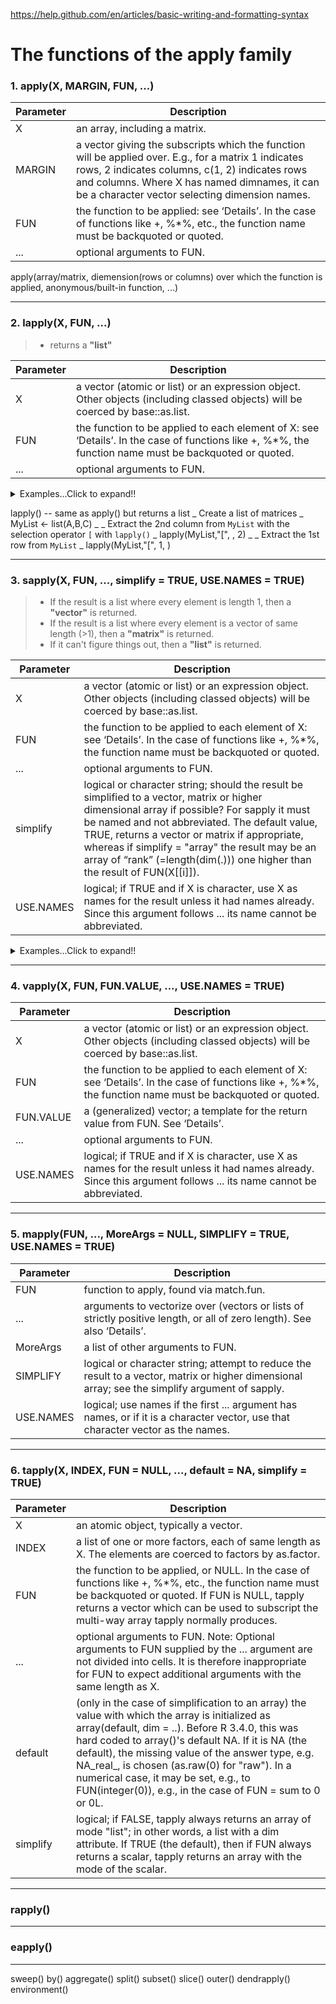 https://help.github.com/en/articles/basic-writing-and-formatting-syntax
# The functions of the apply family

### 1. apply(X, MARGIN, FUN, ...)
|Parameter|Description|
|---|---|
|X|an array, including a matrix.|
|MARGIN|a vector giving the subscripts which the function will be applied over. E.g., for a matrix 1 indicates rows, 2 indicates columns, c(1, 2) indicates rows and columns. Where X has named dimnames, it can be a character vector selecting dimension names.|
|FUN|the function to be applied: see ‘Details’. In the case of functions like +, %*%, etc., the function name must be backquoted or quoted.|
|...|optional arguments to FUN.|

apply(array/matrix, diemension(rows or columns) over which the function is applied, anonymous/built-in function, ...)

---






### 2. lapply(X, FUN, ...)
>- returns a **"list"**

|Parameter|Description|
|---|---|
|X|a vector (atomic or list) or an expression object. Other objects (including classed objects) will be coerced by base::as.list.|
|FUN|the function to be applied to each element of X: see ‘Details’. In the case of functions like +, %*%, the function name must be backquoted or quoted.|
|...|optional arguments to FUN.|
<details>
  <summary>Examples...Click to expand!!</summary>

    > x <- 1:4
    > lapply(x, runif)
    [[1]]
    [1] 0.2511177
    
    [[2]]
    [1] 0.2150691 0.6094760
    
    [[3]]
    [1] 0.3834446 0.7552710 0.3797362
    
    [[4]]
    [1] 0.7949721 0.9056911 0.9840262 0.5879480
    
    > lapply(x, runif, min=100, max=200)
    [[1]]
    [1] 100.9464
    
    [[2]]
    [1] 132.0792 155.9457
    
    [[3]]
    [1] 151.4918 108.9712 168.3251
    
    [[4]]
    [1] 170.9972 180.0232 194.4078 118.6646
    
    > # Anonymous function
    > x <- list(a=matrix(1:4,2,2), b=matrix(1:6,3,2))
    > x
    $a
         [,1] [,2]
    [1,]    1    3
    [2,]    2    4
    
    $b
         [,1] [,2]
    [1,]    1    4
    [2,]    2    5
    [3,]    3    6
    
    > # Select the first column
    > lapply(x, function(elt) elt[,1])
    $a
    [1] 1 2
    
    $b
    [1] 1 2 3
    
    # Advanced examples
    > x <- list(a = 1:10, beta = exp(-3:3), logic = c(TRUE,FALSE,FALSE,TRUE))
    > lapply(x, runif)
    $a
     [1] 0.32122467 0.06019516 0.04345645 0.05505382 0.62554280 0.96447029 0.82730287 0.31502824 0.21302545 0.73249612
     
    $beta
    [1] 0.49924102 0.72977197 0.08033604 0.43553048 0.23658045 0.79156780 0.25868432
     
    $logic
    [1] 0.9859838 0.7568737 0.9797782 0.2189478
    
    > # compute the list mean for each list element
    > lapply(x, mean)
    $a
    [1] 5.5
    
    $beta
    [1] 4.535125
    
    $logic
    [1] 0.5
    
    > # median and quartiles for each list element
    > lapply(x, quantile, probs = 1:3/4)
    $a
     25%  50%  75% 
    3.25 5.50 7.75 
    
    $beta
          25%       50%       75% 
    0.2516074 1.0000000 5.0536690 
    
    $logic
    25% 50% 75% 
    0.0 0.5 1.0
</details>

lapply() -- same as apply() but returns a list
    _ Create a list of matrices
    _ MyList <- list(A,B,C)
    _ 
    _ Extract the 2nd column from `MyList` with the selection operator `[` with `lapply()`
    _ lapply(MyList,"[", , 2)
    _
    _ Extract the 1st row from `MyList`
    _ lapply(MyList,"[", 1, )

---






### 3. sapply(X, FUN, ..., simplify = TRUE, USE.NAMES = TRUE)
>- If the result is a list where every element is length 1, then a **"vector"** is returned.<br/>
>- If the result is a list where every element is a vector of same length (>1), then a **"matrix"** is returned.<br/>
>- If it can't figure things out, then a **"list"** is returned.

|Parameter|Description|
|---|---|
|X|a vector (atomic or list) or an expression object. Other objects (including classed objects) will be coerced by base::as.list.|
|FUN|the function to be applied to each element of X: see ‘Details’. In the case of functions like +, %*%, the function name must be backquoted or quoted.|
|...|optional arguments to FUN.|
|simplify|logical or character string; should the result be simplified to a vector, matrix or higher dimensional array if possible? For sapply it must be named and not abbreviated. The default value, TRUE, returns a vector or matrix if appropriate, whereas if simplify = "array" the result may be an array of “rank” (=length(dim(.))) one higher than the result of FUN(X[[i]]).|
|USE.NAMES|logical; if TRUE and if X is character, use X as names for the result unless it had names already. Since this argument follows ... its name cannot be abbreviated.|
<details>
  <summary>Examples...Click to expand!!</summary>

    > x <- list(a = 1:10, beta = exp(-3:3), logic = c(TRUE,FALSE,FALSE,TRUE))
    > sapply(x, mean)
           a     beta    logic 
    5.500000 4.535125 0.500000
    # returned a "vector"
    
    > sapply(x, quantile)
             a        beta logic
    0%    1.00  0.04978707   0.0
    25%   3.25  0.25160736   0.0
    50%   5.50  1.00000000   0.5
    75%   7.75  5.05366896   1.0
    100% 10.00 20.08553692   1.0
    # returned a "matrix"
    
    > i39 <- sapply(3:9, seq) # list of vectors
    > sapply(i39, fivenum)
         [,1] [,2] [,3] [,4] [,5] [,6] [,7]
    [1,]  1.0  1.0    1  1.0  1.0  1.0    1
    [2,]  1.5  1.5    2  2.0  2.5  2.5    3
    [3,]  2.0  2.5    3  3.5  4.0  4.5    5
    [4,]  2.5  3.5    4  5.0  5.5  6.5    7
    [5,]  3.0  4.0    5  6.0  7.0  8.0    9
</details>

---






### 4. vapply(X, FUN, FUN.VALUE, ..., USE.NAMES = TRUE)
|Parameter|Description|
|---|---|
|X|a vector (atomic or list) or an expression object. Other objects (including classed objects) will be coerced by base::as.list.|
|FUN|the function to be applied to each element of X: see ‘Details’. In the case of functions like +, %*%, the function name must be backquoted or quoted.|
|FUN.VALUE|a (generalized) vector; a template for the return value from FUN. See ‘Details’.|
|...|optional arguments to FUN.|
|USE.NAMES|logical; if TRUE and if X is character, use X as names for the result unless it had names already. Since this argument follows ... its name cannot be abbreviated.|

---






### 5. mapply(FUN, ..., MoreArgs = NULL, SIMPLIFY = TRUE, USE.NAMES = TRUE)
|Parameter|Description|
|---|---|
|FUN|function to apply, found via match.fun.|
|...|arguments to vectorize over (vectors or lists of strictly positive length, or all of zero length). See also ‘Details’.|
|MoreArgs|a list of other arguments to FUN.|
|SIMPLIFY|logical or character string; attempt to reduce the result to a vector, matrix or higher dimensional array; see the simplify argument of sapply.|
|USE.NAMES|logical; use names if the first ... argument has names, or if it is a character vector, use that character vector as the names.|

---







### 6. tapply(X, INDEX, FUN = NULL, ..., default = NA, simplify = TRUE)
|Parameter|Description|
|---|---|
|X|an atomic object, typically a vector.|
|INDEX|a list of one or more factors, each of same length as X. The elements are coerced to factors by as.factor.|
|FUN|the function to be applied, or NULL. In the case of functions like +, %*%, etc., the function name must be backquoted or quoted. If FUN is NULL, tapply returns a vector which can be used to subscript the multi-way array tapply normally produces.|
|...|optional arguments to FUN. Note: Optional arguments to FUN supplied by the ... argument are not divided into cells. It is therefore inappropriate for FUN to expect additional arguments with the same length as X.|
|default|(only in the case of simplification to an array) the value with which the array is initialized as array(default, dim = ..). Before R 3.4.0, this was hard coded to array()'s default NA. If it is NA (the default), the missing value of the answer type, e.g. NA_real_, is chosen (as.raw(0) for "raw"). In a numerical case, it may be set, e.g., to FUN(integer(0)), e.g., in the case of FUN = sum to 0 or 0L.|
|simplify|logical; if FALSE, tapply always returns an array of mode "list"; in other words, a list with a dim attribute. If TRUE (the default), then if FUN always returns a scalar, tapply returns an array with the mode of the scalar.|

---






### rapply()
---






### eapply()
---






sweep() by() aggregate() split() subset() slice() outer() dendrapply() environment()

